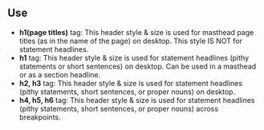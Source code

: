 ## Use
- **h1(page titles)** tag: This header style & size is used for masthead page titles (as in the name of the page) on desktop. This style IS NOT for statement headlines. 
- **h1** tag: This header style & size is used for statement headlines (pithy statements or short sentences) on desktop. Can be used in a masthead or as a section headline.
- **h2, h3** tag: This header style & size is used for statement headlines (pithy statements, short sentences, or proper nouns) on desktop.
- **h4, h5, h6** tag: This header style & size is used for statement headlines (pithy statements, short sentences, or proper nouns) across breakpoints.